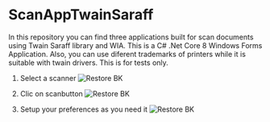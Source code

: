 # ScanAppTwainSaraff
In this repository you can find three applications built for scan documents using Twain Saraff library and WIA. 
This is a C# .Net Core 8 Windows Forms Application. 
Also, you can use diferent trademarks of printers while it is suitable with twain drivers. This is for tests only.

1. Select a scanner
![Restore BK](twainselect.png)

2. Clic on scanbutton
![Restore BK](twainscan.png)

3. Setup your preferences as you need it
![Restore BK](selectanyprojecttwainorwia.png)
